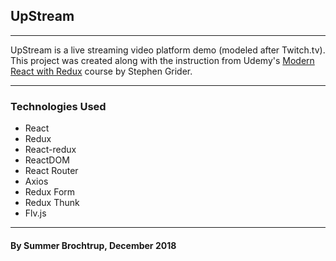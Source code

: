 ## UpStream

---

UpStream is a live streaming video platform demo (modeled after Twitch.tv). This project was created along with the instruction from Udemy's [Modern React with Redux](https://www.udemy.com/react-redux/) course by Stephen Grider.

---

### Technologies Used
* React
* Redux
* React-redux
* ReactDOM
* React Router
* Axios
* Redux Form
* Redux Thunk
* Flv.js

---

#### By Summer Brochtrup, December 2018
